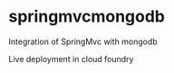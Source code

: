 springmvcmongodb
================
Integration of SpringMvc with mongodb 

Live deployment in cloud foundry
